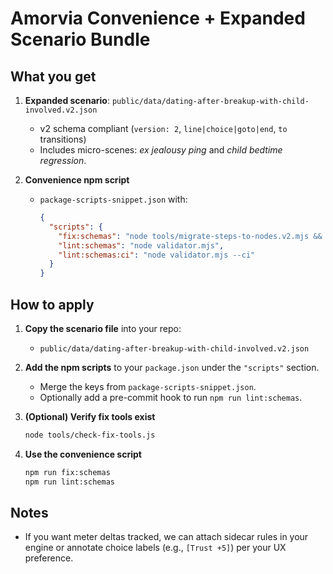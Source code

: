 # Amorvia Convenience + Expanded Scenario Bundle

## What you get
1. **Expanded scenario**: `public/data/dating-after-breakup-with-child-involved.v2.json`  
   - v2 schema compliant (`version: 2`, `line|choice|goto|end`, `to` transitions)  
   - Includes micro-scenes: *ex jealousy ping* and *child bedtime regression*.

2. **Convenience npm script**
   - `package-scripts-snippet.json` with:
     ```json
     {
       "scripts": {
         "fix:schemas": "node tools/migrate-steps-to-nodes.v2.mjs && node tools/normalize-text-and-ids.mjs && node tools/ensure-min-choices.v2.mjs && node tools/one-shot-fix.mjs && node tools/add-missing-node-ids.mjs",
         "lint:schemas": "node validator.mjs",
         "lint:schemas:ci": "node validator.mjs --ci"
       }
     }
     ```

## How to apply

1. **Copy the scenario file** into your repo:
   - `public/data/dating-after-breakup-with-child-involved.v2.json`

2. **Add the npm scripts** to your `package.json` under the `"scripts"` section.
   - Merge the keys from `package-scripts-snippet.json`.
   - Optionally add a pre-commit hook to run `npm run lint:schemas`.

3. **(Optional) Verify fix tools exist**
   ```bash
   node tools/check-fix-tools.js
   ```

4. **Use the convenience script**
   ```bash
   npm run fix:schemas
   npm run lint:schemas
   ```

## Notes
- If you want meter deltas tracked, we can attach sidecar rules in your engine or annotate choice labels (e.g., `[Trust +5]`) per your UX preference.
